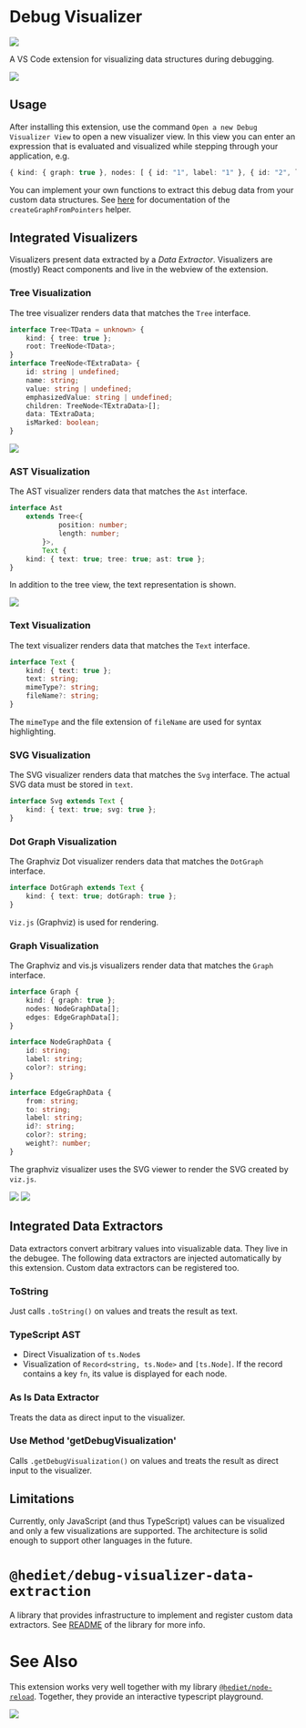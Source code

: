# Debug Visualizer

[![](https://img.shields.io/twitter/follow/hediet_dev.svg?style=social)](https://twitter.com/intent/follow?screen_name=hediet_dev)

A VS Code extension for visualizing data structures during debugging.

![](../docs/doubly-linked-list-reverse-demo.gif)

## Usage

After installing this extension, use the command `Open a new Debug Visualizer View` to open a new visualizer view.
In this view you can enter an expression that is evaluated and visualized while stepping through your application, e.g.

```ts
{ kind: { graph: true }, nodes: [ { id: "1", label: "1" }, { id: "2", label: "2" } ], edges: [{ from: "1", to: "2", label: "edge" }]}
```

You can implement your own functions to extract this debug data from your custom data structures.
See [here](../data-extraction/README.md) for documentation of the `createGraphFromPointers` helper.

## Integrated Visualizers

Visualizers present data extracted by a _Data Extractor_.
Visualizers are (mostly) React components and live in the webview of the extension.

### Tree Visualization

The tree visualizer renders data that matches the `Tree` interface.

```ts
interface Tree<TData = unknown> {
	kind: { tree: true };
	root: TreeNode<TData>;
}
interface TreeNode<TExtraData> {
	id: string | undefined;
	name: string;
	value: string | undefined;
	emphasizedValue: string | undefined;
	children: TreeNode<TExtraData>[];
	data: TExtraData;
	isMarked: boolean;
}
```

![](../docs/visualization-tree.png)

### AST Visualization

The AST visualizer renders data that matches the `Ast` interface.

```ts
interface Ast
	extends Tree<{
			position: number;
			length: number;
		}>,
		Text {
	kind: { text: true; tree: true; ast: true };
}
```

In addition to the tree view, the text representation is shown.

![](../docs/visualization-ast.png)

### Text Visualization

The text visualizer renders data that matches the `Text` interface.

```ts
interface Text {
	kind: { text: true };
	text: string;
	mimeType?: string;
	fileName?: string;
}
```

The `mimeType` and the file extension of `fileName` are used for syntax highlighting.

### SVG Visualization

The SVG visualizer renders data that matches the `Svg` interface.
The actual SVG data must be stored in `text`.

```ts
interface Svg extends Text {
	kind: { text: true; svg: true };
}
```

### Dot Graph Visualization

The Graphviz Dot visualizer renders data that matches the `DotGraph` interface.

```ts
interface DotGraph extends Text {
	kind: { text: true; dotGraph: true };
}
```

`Viz.js` (Graphviz) is used for rendering.

### Graph Visualization

The Graphviz and vis.js visualizers render data that matches the `Graph` interface.

```ts
interface Graph {
	kind: { graph: true };
	nodes: NodeGraphData[];
	edges: EdgeGraphData[];
}

interface NodeGraphData {
	id: string;
	label: string;
	color?: string;
}

interface EdgeGraphData {
	from: string;
	to: string;
	label: string;
	id?: string;
	color?: string;
	weight?: number;
}
```

The graphviz visualizer uses the SVG viewer to render the SVG created by `viz.js`.

![](../docs/visualization-graphviz.png)
![](../docs/visualization-visjs.png)

## Integrated Data Extractors

Data extractors convert arbitrary values into visualizable data.
They live in the debugee. The following data extractors are injected automatically by this extension.
Custom data extractors can be registered too.

### ToString

Just calls `.toString()` on values and treats the result as text.

### TypeScript AST

-   Direct Visualization of `ts.Node`s
-   Visualization of `Record<string, ts.Node>` and `[ts.Node]`. If the record contains a key `fn`, its value is displayed for each node.

### As Is Data Extractor

Treats the data as direct input to the visualizer.

### Use Method 'getDebugVisualization'

Calls `.getDebugVisualization()` on values and treats the result as direct input to the visualizer.

## Limitations

Currently, only JavaScript (and thus TypeScript) values can be visualized and only a few visualizations are supported.
The architecture is solid enough to support other languages in the future.

# `@hediet/debug-visualizer-data-extraction`

A library that provides infrastructure to implement and register custom data extractors.
See [README](../data-extraction/README.md) of the library for more info.

# See Also

This extension works very well together with my library [`@hediet/node-reload`](https://github.com/hediet/node-reload).
Together, they provide an interactive typescript playground.

![](../docs/demo-hot.gif)

```

```
